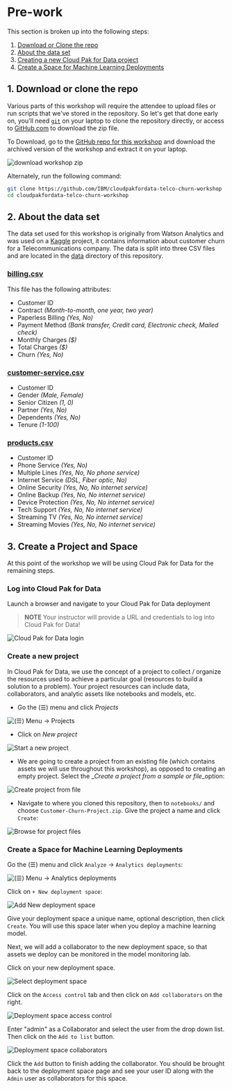 # Pre-work

This section is broken up into the following steps:

1. [Download or Clone the repo](#1-download-or-clone-the-repo)
1. [About the data set](#2-about-the-data-set)
1. [Creating a new Cloud Pak for Data project](#3-create-a-project-and-space)
1. [Create a Space for Machine Learning Deployments](#4-create-a-space-for-machine-learning-deployments)

## 1. Download or clone the repo

Various parts of this workshop will require the attendee to upload files or run scripts that we've stored in the repository. So let's get that done early on, you'll need [`git`](https://git-scm.com) on your laptop to clone the repository directly, or access to [GitHub.com](https://github.com/) to download the zip file.

To Download, go to the [GitHub repo for this workshop](https://github.com/IBM/cloudpakfordata-telco-churn-workshop) and download the archived version of the workshop and extract it on your laptop.

![download workshop zip](../.gitbook/assets/images/generic/cp4d-telco-workshop-git-zip-download.png)

Alternately, run the following command:

```bash
git clone https://github.com/IBM/cloudpakfordata-telco-churn-workshop
cd cloudpakfordata-telco-churn-workshop
```

## 2. About the data set

The data set used for this workshop is originally from Watson Analytics and was used on a [Kaggle](https://www.kaggle.com/blastchar/telco-customer-churn) project, it contains information about customer churn for a Telecommunications company. The data is split into three CSV files and are located in the [data](https://github.com/IBM/cloudpakfordata-telco-churn-workshop/tree/master/data/split) directory of this repository.

### **[billing.csv](../../data/split/billing.csv)**

This file has the following attributes:

* Customer ID
* Contract *(Month-to-month, one year, two year)*
* Paperless Billing *(Yes, No)*
* Payment Method *(Bank transfer, Credit card, Electronic check, Mailed check)*
* Monthly Charges *($)*
* Total Charges *($)*
* Churn *(Yes, No)*

### **[customer-service.csv](../../data/split/customer-service.csv)**

* Customer ID
* Gender *(Male, Female)*
* Senior Citizen *(1, 0)*
* Partner *(Yes, No)*
* Dependents *(Yes, No)*
* Tenure *(1-100)*

### **[products.csv](../../data/split/products.csv)**

* Customer ID
* Phone Service *(Yes, No)*
* Multiple Lines *(Yes, No, No phone service)*
* Internet Service *(DSL, Fiber optic, No)*
* Online Security *(Yes, No, No internet service)*
* Online Backup *(Yes, No, No internet service)*
* Device Protection *(Yes, No, No internet service)*
* Tech Support *(Yes, No, No internet service)*
* Streaming TV *(Yes, No, No internet service)*
* Streaming Movies *(Yes, No, No internet service)*

## 3. Create a Project and Space

At this point of the workshop we will be using Cloud Pak for Data for the remaining steps.

### Log into Cloud Pak for Data

Launch a browser and navigate to your Cloud Pak for Data deployment

> **NOTE** Your instructor will provide a URL and credentials to log into Cloud Pak for Data!

![Cloud Pak for Data login](../.gitbook/assets/images/manage/cpd-login.png)

### Create a new project

In Cloud Pak for Data, we use the concept of a project to collect / organize the resources used to achieve a particular goal (resources to build a solution to a problem). Your project resources can include data, collaborators, and analytic assets like notebooks and models, etc.

* Go the (☰) menu and click *Projects*

![(☰) Menu -> Projects](../.gitbook/assets/images/manage/cpd-projects-menu.png)

* Click on *New project*

![Start a new project](../.gitbook/assets/images/manage/cpd-new-project.png)

* We are going to create a project from an existing file (which contains assets we will use throughout this workshop), as opposed to creating an empty project. Select the _*Create a project from a sample or file*_option:

![Create project from file](../.gitbook/assets/images/openscale-config/openscale-config-create-project-from-sample.png)

* Navigate to where you cloned this repository, then to `notebooks/` and choose `Customer-Churn-Project.zip`. Give the project a name and click `Create`:

![Browse for project files](../.gitbook/assets/images/manage/cpd-importproject.png)

### Create a Space for Machine Learning Deployments

Go the (☰) menu and click `Analyze` -> `Analytics deployments`:

![(☰) Menu -> Analytics deployments](../.gitbook/assets/images/manage/ChooseAnalyticsDeployments.png)

Click on `+ New deployment space`:

![Add New deployment space](../.gitbook/assets/images/manage/addNewDeploymentSpace.png)

Give your deployment space a unique name, optional description, then click `Create`. You will use this space later when you deploy a machine learning model.

Next, we will add a collaborator to the new deployment space, so that assets we deploy can be monitored in the model monitoring lab.

Click on your new deployment space.

![Select deployment space](../.gitbook/assets/images/manage/selectNewDeploymentSpace.png)

Click on the `Access control` tab and then click on `Add collaborators` on the right.

![Deployment space access control](../.gitbook/assets/images/manage/deploymentSpaceAccessControl.png)

Enter "admin" as a Collaborator and select the user from the drop down list. Then click on the `Add to list` button.

![Deployment space collaborators](../.gitbook/assets/images/manage/deploymentSpaceAddCollaborator.png)

Click the `Add` button to finish adding the collaborator. You should be brought back to the deployment space page and see your user ID along with the `Admin` user as collaborators for this space.
